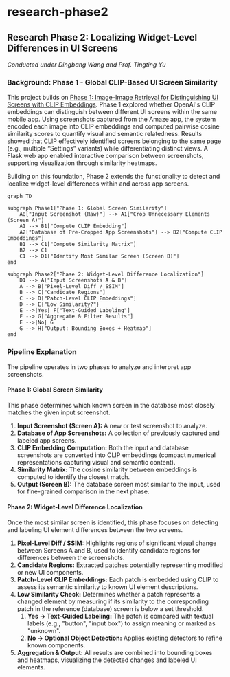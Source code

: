 # research-phase2

## Research Phase 2: Localizing Widget-Level Differences in UI Screens
*Conducted under Dingbang Wang and Prof. Tingting Yu*

### Background: Phase 1 - Global CLIP-Based UI Screen Similarity
This project builds on [Phase 1: Image–Image Retrieval for Distinguishing UI Screens with CLIP Embeddings](https://github.com/cooperfrank/research-phase1). Phase 1 explored whether OpenAI's CLIP embeddings can distinguish between different UI screens within the same mobile app. Using screenshots captured from the Amaze app, the system encoded each image into CLIP embeddings and computed pairwise cosine similarity scores to quantify visual and semantic relatedness. Results showed that CLIP effectively identified screens belonging to the same page (e.g., multiple “Settings” variants) while differentiating distinct views. A Flask web app enabled interactive comparison between screenshots, supporting visualization through similarity heatmaps.

Building on this foundation, Phase 2 extends the functionality to detect and localize widget-level differences within and across app screens.

```mermaid
graph TD

subgraph Phase1["Phase 1: Global Screen Similarity"]
    A0["Input Screenshot (Raw)"] --> A1["Crop Unnecessary Elements (Screen A)"]
    A1 --> B1["Compute CLIP Embedding"]
    A2["Database of Pre-Cropped App Screenshots"] --> B2["Compute CLIP Embeddings"]
    B1 --> C1["Compute Similarity Matrix"]
    B2 --> C1
    C1 --> D1["Identify Most Similar Screen (Screen B)"]
end

subgraph Phase2["Phase 2: Widget-Level Difference Localization"]
    D1 --> A["Input Screenshots A & B"]
    A --> B["Pixel-Level Diff / SSIM"]
    B --> C["Candidate Regions"]
    C --> D["Patch-Level CLIP Embeddings"]
    D --> E{"Low Similarity?"}
    E -->|Yes| F["Text-Guided Labeling"]
    F --> G["Aggregate & Filter Results"]
    E -->|No| G
    G --> H["Output: Bounding Boxes + Heatmap"]
end 
```

### Pipeline Explanation

The pipeline operates in two phases to analyze and interpret app screenshots.

#### Phase 1: Global Screen Similarity
This phase determines which known screen in the database most closely matches the given input screenshot.

1. **Input Screenshot (Screen A):** A new or test screenshot to analyze.  
2. **Database of App Screenshots:** A collection of previously captured and labeled app screens.  
3. **CLIP Embedding Computation:** Both the input and database screenshots are converted into CLIP embeddings (compact numerical representations capturing visual and semantic content).
4. **Similarity Matrix:** The cosine similarity between embeddings is computed to identify the closest match.  
5. **Output (Screen B):** The database screen most similar to the input, used for fine-grained comparison in the next phase.

#### **Phase 2: Widget-Level Difference Localization**
Once the most similar screen is identified, this phase focuses on detecting and labeling UI element differences between the two screens.

1. **Pixel-Level Diff / SSIM:** Highlights regions of significant visual change between Screens A and B, used to identify candidate regions for differences between the screenshots.  
2. **Candidate Regions:** Extracted patches potentially representing modified or new UI components.  
3. **Patch-Level CLIP Embeddings:** Each patch is embedded using CLIP to assess its semantic similarity to known UI element descriptions.  
4. **Low Similarity Check:** Determines whether a patch represents a changed element by measuring if its similarity to the corresponding patch in the reference (database) screen is below a set threshold. 
    1. **Yes -> Text-Guided Labeling:** The patch is compared with textual labels (e.g., "button", "input box") to assign meaning or marked as "unknown". 
    2. **No -> Optional Object Detection:** Applies existing detectors to refine known components.  
5. **Aggregation & Output:** All results are combined into bounding boxes and heatmaps, visualizing the detected changes and labeled UI elements.